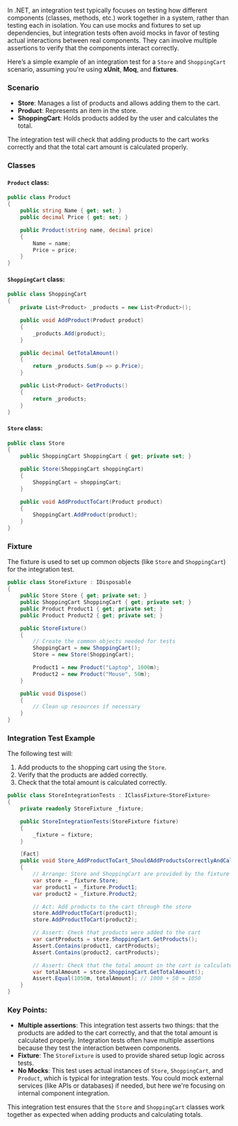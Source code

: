 In .NET, an integration test typically focuses on testing how different components (classes, methods, etc.) work together in a system, rather than testing each in isolation. You can use mocks and fixtures to set up dependencies, but integration tests often avoid mocks in favor of testing actual interactions between real components. They can involve multiple assertions to verify that the components interact correctly.

Here’s a simple example of an integration test for a `Store` and `ShoppingCart` scenario, assuming you're using **xUnit**, **Moq**, and **fixtures**.

### Scenario
- **Store**: Manages a list of products and allows adding them to the cart.
- **Product**: Represents an item in the store.
- **ShoppingCart**: Holds products added by the user and calculates the total.

The integration test will check that adding products to the cart works correctly and that the total cart amount is calculated properly.

### Classes

#### `Product` class:

```csharp
public class Product
{
    public string Name { get; set; }
    public decimal Price { get; set; }

    public Product(string name, decimal price)
    {
        Name = name;
        Price = price;
    }
}
```

#### `ShoppingCart` class:

```csharp
public class ShoppingCart
{
    private List<Product> _products = new List<Product>();

    public void AddProduct(Product product)
    {
        _products.Add(product);
    }

    public decimal GetTotalAmount()
    {
        return _products.Sum(p => p.Price);
    }

    public List<Product> GetProducts()
    {
        return _products;
    }
}
```

#### `Store` class:

```csharp
public class Store
{
    public ShoppingCart ShoppingCart { get; private set; }

    public Store(ShoppingCart shoppingCart)
    {
        ShoppingCart = shoppingCart;
    }

    public void AddProductToCart(Product product)
    {
        ShoppingCart.AddProduct(product);
    }
}
```

### Fixture

The fixture is used to set up common objects (like `Store` and `ShoppingCart`) for the integration test.

```csharp
public class StoreFixture : IDisposable
{
    public Store Store { get; private set; }
    public ShoppingCart ShoppingCart { get; private set; }
    public Product Product1 { get; private set; }
    public Product Product2 { get; private set; }

    public StoreFixture()
    {
        // Create the common objects needed for tests
        ShoppingCart = new ShoppingCart();
        Store = new Store(ShoppingCart);

        Product1 = new Product("Laptop", 1000m);
        Product2 = new Product("Mouse", 50m);
    }

    public void Dispose()
    {
        // Clean up resources if necessary
    }
}
```

### Integration Test Example

The following test will:
1. Add products to the shopping cart using the `Store`.
2. Verify that the products are added correctly.
3. Check that the total amount is calculated correctly.

```csharp
public class StoreIntegrationTests : IClassFixture<StoreFixture>
{
    private readonly StoreFixture _fixture;

    public StoreIntegrationTests(StoreFixture fixture)
    {
        _fixture = fixture;
    }

    [Fact]
    public void Store_AddProductToCart_ShouldAddProductsCorrectlyAndCalculateTotal()
    {
        // Arrange: Store and ShoppingCart are provided by the fixture
        var store = _fixture.Store;
        var product1 = _fixture.Product1;
        var product2 = _fixture.Product2;

        // Act: Add products to the cart through the store
        store.AddProductToCart(product1);
        store.AddProductToCart(product2);

        // Assert: Check that products were added to the cart
        var cartProducts = store.ShoppingCart.GetProducts();
        Assert.Contains(product1, cartProducts);
        Assert.Contains(product2, cartProducts);

        // Assert: Check that the total amount in the cart is calculated correctly
        var totalAmount = store.ShoppingCart.GetTotalAmount();
        Assert.Equal(1050m, totalAmount); // 1000 + 50 = 1050
    }
}
```

### Key Points:
- **Multiple assertions**: This integration test asserts two things: that the products are added to the cart correctly, and that the total amount is calculated properly. Integration tests often have multiple assertions because they test the interaction between components.
- **Fixture**: The `StoreFixture` is used to provide shared setup logic across tests.
- **No Mocks**: This test uses actual instances of `Store`, `ShoppingCart`, and `Product`, which is typical for integration tests. You could mock external services (like APIs or databases) if needed, but here we're focusing on internal component integration.

This integration test ensures that the `Store` and `ShoppingCart` classes work together as expected when adding products and calculating totals.